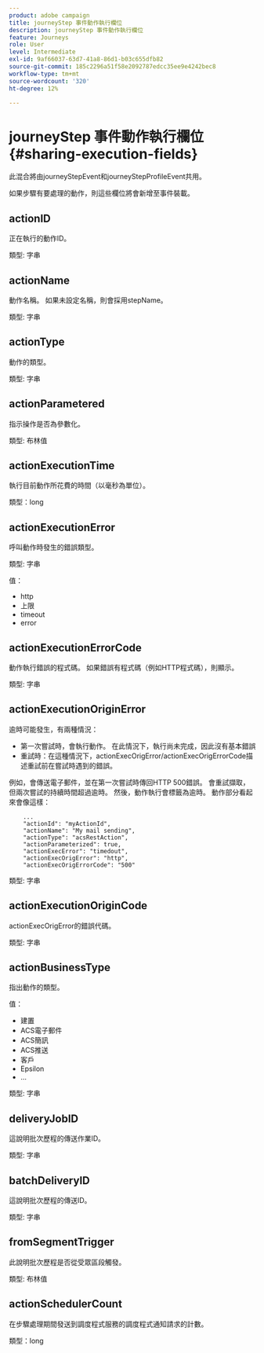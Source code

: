 ```yaml
---
product: adobe campaign
title: journeyStep 事件動作執行欄位
description: journeyStep 事件動作執行欄位
feature: Journeys
role: User
level: Intermediate
exl-id: 9af66037-63d7-41a8-86d1-b03c655dfb82
source-git-commit: 185c2296a51f58e2092787edcc35ee9e4242bec8
workflow-type: tm+mt
source-wordcount: '320'
ht-degree: 12%

---
```


# journeyStep 事件動作執行欄位 {#sharing-execution-fields}

此混合將由journeyStepEvent和journeyStepProfileEvent共用。

如果步驟有要處理的動作，則這些欄位將會新增至事件裝載。

## actionID

正在執行的動作ID。

類型: 字串

## actionName

動作名稱。 如果未設定名稱，則會採用stepName。

類型: 字串

## actionType

動作的類型。

類型: 字串

## actionParametered

指示操作是否為參數化。

類型: 布林值

## actionExecutionTime

執行目前動作所花費的時間（以毫秒為單位）。

類型：long

## actionExecutionError

呼叫動作時發生的錯誤類型。

類型: 字串

值：
* http
* 上限
* timeout
* error

## actionExecutionErrorCode

動作執行錯誤的程式碼。 如果錯誤有程式碼（例如HTTP程式碼），則顯示。

類型: 字串

## actionExecutionOriginError

逾時可能發生，有兩種情況：

* 第一次嘗試時，會執行動作。 在此情況下，執行尚未完成，因此沒有基本錯誤
* 重試時：在這種情況下，actionExecOrigError/actionExecOrigErrorCode描述重試前在嘗試時遇到的錯誤。

例如，會傳送電子郵件，並在第一次嘗試時傳回HTTP 500錯誤。 會重試擷取，但兩次嘗試的持續時間超過逾時。 然後，動作執行會標籤為逾時。 動作部分看起來會像這樣：

```
    ...
    "actionId": "myActionId",
    "actionName": "My mail sending",
    "actionType": "acsRestAction",
    "actionParameterized": true,
    "actionExecError": "timedout",
    "actionExecOrigError": "http",
    "actionExecOrigErrorCode": "500"
```

類型: 字串

## actionExecutionOriginCode

actionExecOrigError的錯誤代碼。

類型: 字串

## actionBusinessType

指出動作的類型。

值：

* 建置
* ACS電子郵件
* ACS簡訊
* ACS推送
* 客戶
* Epsilon
* ...

類型: 字串

## deliveryJobID

這說明批次歷程的傳送作業ID。

類型: 字串

## batchDeliveryID

這說明批次歷程的傳送ID。

類型: 字串

## fromSegmentTrigger

此說明批次歷程是否從受眾區段觸發。

類型: 布林值

## actionSchedulerCount

在步驟處理期間發送到調度程式服務的調度程式通知請求的計數。

類型：long
